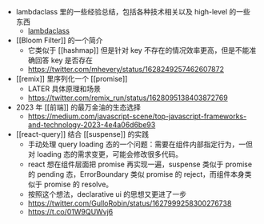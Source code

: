 - lambdaclass 里的一些经验总结，包括各种技术相关以及 high-level 的一些东西
	- [lambdaclass](https://github.com/lambdaclass/lambdaclass_hacking_learning_path)
- [[Bloom Filter]] 的一个简介
	- 它类似于 [[hashmap]] 但是针对 key 不存在的情况效率更高，但是不能准确回答 key 是否存在
	- https://twitter.com/mhevery/status/1628249257462607872
- [[remix]] 里序列化一个 [[promise]]
	- LATER 具体原理和场景
	- https://twitter.com/remix_run/status/1628095138403872769
- 2023 年 [[前端]] 的最万金油的生态选择
	- https://medium.com/javascript-scene/top-javascript-frameworks-and-technology-2023-4e4a06d6be93
- [[react-query]] 结合 [[suspense]] 的实践
	- 手动处理 query loading 态的一个问题：需要在组件内部指定行为，一但对 loading 态的需求变更，可能会修改很多代码。
	- react 想在组件层面把 promise 再实现一遍，suspense 类似于 promise 的 pending 态，ErrorBoundary 类似 promise 的 reject，而组件本身类似于 promise 的 resolve。
	- 按照这个想法，declarative ui 的思想又更进了一步
	- https://twitter.com/GulloRobin/status/1627999258300276738
	- https://t.co/01W9QUWvj6